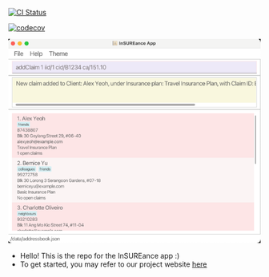 [![CI Status](https://github.com/AY2425S1-CS2103-F12-1/tp/workflows/Java%20CI/badge.svg)](https://github.com/AY2425S1-CS2103-F12-1/tp/actions/)

[![codecov](https://codecov.io/gh/AY2425S1-CS2103-F12-1/tp/graph/badge.svg?token=4P6LHV4HJ0)](https://codecov.io/gh/AY2425S1-CS2103-F12-1/tp)

![appScreenshot.png](docs/images/appScreenshot.png)

* Hello! This is the repo for the InSUREance app :)
* To get started, you may refer to our project website [here](https://ay2425s1-cs2103-f12-1.github.io/tp/)

